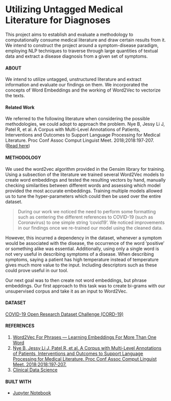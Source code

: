 # Utilizing Untagged Medical Literature for Diagnoses
This project aims to establish and evaluate a methodology to computationally consume medical literature and draw certain results from it. We intend to construct the project around a symptom-disease paradigm, employing NLP techniques to traverse through large quantities of textual data and extract a disease diagnosis from a given set of symptoms.


#### ABOUT
We intend to utilize untagged, unstructured literature and extract information and evaluate our findings on them. We incorporated the concepts of Word Embeddings and the working of Word2Vec to vectorize the texts.


#### Related Work
We referred to the following literature when considering the possible methodologies, we could adopt to approach the problem.
Nye B, Jessy Li J, Patel R, et al. A Corpus with Multi-Level Annotations of Patients, Interventions and Outcomes to Support Language Processing for Medical Literature. Proc Conf Assoc Comput Linguist Meet. 2018;2018:197‐207. ([Read here](https://www.ncbi.nlm.nih.gov/pmc/articles/PMC6174533/))


#### METHODOLOGY
We used the word2vec algorithm provided in the Gensim library for training. Using a subsection of the literature we trained several Word2Vec models to create word embeddings and tested the resulting vectors by hand, manually checking similarities between different words and assessing which model provided the most accurate embeddings. Training multiple models allowed us to tune the hyper-parameters which could then be used over the entire dataset.

> During our work we noticed the need to perform some formatting such as centering the different references to COVID-19 (such as Coronavirus) to one simple string ‘covid19’. We noticed improvements in our findings once we re-trained our model using the cleaned data.

However, this incurred a dependency in the dataset, whenever a symptom would be associated with the disease, the occurrence of the word ‘positive’ or something alike was essential. Additionally, using only a single word is not very useful in describing symptoms of a disease. When describing symptoms, saying a patient has high temperature instead of temperature gives much more value to the input. Including descriptors such as these could prove useful in our tool.

Our next goal was to then create not word embeddings, but phrase embeddings. Our first approach to this task was to create bi-grams with our unsupervised corpus and take it as an input to Word2Vec.


#### DATASET
[COVID-19 Open Research Dataset Challenge (CORD-19)](https://www.kaggle.com/allen-institute-for-ai/CORD-19-research-challenge)


#### REFERENCES
1. [Word2Vec For Phrases — Learning Embeddings For More Than One Word](https://towardsdatascience.com/word2vec-for-phrases-learning-embeddings-for-more-than-one-word-727b6cf723cf)
2. [Nye B, Jessy Li J, Patel R, et al. A Corpus with Multi-Level Annotations of Patients, Interventions and Outcomes to Support Language Processing for Medical Literature. Proc Conf Assoc Comput Linguist Meet. 2018;2018:197‐207.](https://www.ncbi.nlm.nih.gov/pmc/articles/PMC6174533/)
3. [Clinical Data Science](https://clinicaldatascience.mountsinai.org/)


#### BUILT WITH
* [Jupyter Notebook](https://jupyter.org/)
